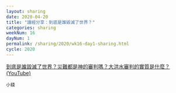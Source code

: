 ```yaml
---
layout: sharing
date: 2020-04-20
title: "讀經分享：到底是誰毀滅了世界？"
categories: sharing
weekNum: 16
dayNum: 1
permalink: /sharing/2020/wk16-day1-sharing.html
cycle: 2020
---
```


[到底是誰毀滅了世界？災難都是神的審判嗎？大洪水審判的實質是什麼？(YouTube)](https://youtu.be/UCeK_SiPpWg)

`小錢`
